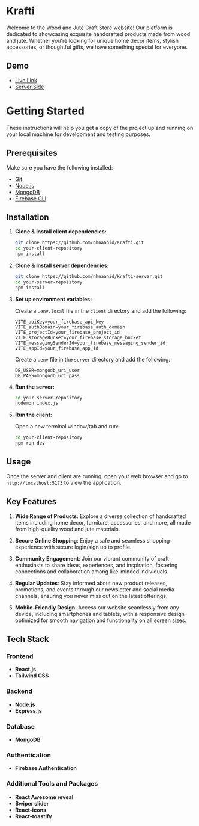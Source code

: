 
# Krafti

Welcome to the Wood and Jute Craft Store website! Our platform is dedicated to showcasing exquisite handcrafted products made from wood and jute. Whether you're looking for unique home decor items, stylish accessories, or thoughtful gifts, we have something special for everyone.

## Demo

- [Live Link](https://krafti-a97d7.web.app/)
- [Server Side](https://github.com/nhnaahid/Krafti-server)


# Getting Started

These instructions will help you get a copy of the project up and running on your local machine for development and testing purposes.

## Prerequisites

Make sure you have the following installed:
- [Git](https://git-scm.com/)
- [Node.js](https://nodejs.org/)
- [MongoDB](https://www.mongodb.com/try/download/community)
- [Firebase CLI](https://firebase.google.com/docs/cli)

## Installation

1. **Clone & Install client dependencies:**

    ```bash
    git clone https://github.com/nhnaahid/Krafti.git
    cd your-client-repository
    npm install
    ```

2. **Clone & Install server dependencies:**

    ```bash
    git clone https://github.com/nhnaahid/Krafti-server.git
    cd your-server-repository
    npm install
    ```

4. **Set up environment variables:**

    Create a `.env.local` file in the `client` directory and add the following:

    ```env
    VITE_apiKey=your_firebase_api_key
    VITE_authDomain=your_firebase_auth_domain
    VITE_projectId=your_firebase_project_id
    VITE_storageBucket=your_firebase_storage_bucket
    VITE_messagingSenderId=your_firebase_messaging_sender_id
    VITE_appId=your_firebase_app_id
    ```

    Create a `.env` file in the `server` directory and add the following:

    ```env
    DB_USER=mongodb_uri_user
    DB_PASS=mongodb_uri_pass
    ```

5. **Run the server:**

    ```bash
    cd your-server-repository
    nodemon index.js
    ```

6. **Run the client:**

    Open a new terminal window/tab and run:

    ```bash
    cd your-client-repository
    npm run dev
    ```

## Usage

Once the server and client are running, open your web browser and go to `http://localhost:5173` to view the application.


## Key Features

1. **Wide Range of Products**: Explore a diverse collection of handcrafted items including home decor, furniture, accessories, and more, all made from high-quality wood and jute materials.

2. **Secure Online Shopping**: Enjoy a safe and seamless shopping experience with secure login/sign up to profile.

4. **Community Engagement**: Join our vibrant community of craft enthusiasts to share ideas, experiences, and inspiration, fostering connections and collaboration among like-minded individuals.

5. **Regular Updates**: Stay informed about new product releases, promotions, and events through our newsletter and social media channels, ensuring you never miss out on the latest offerings.

6. **Mobile-Friendly Design**: Access our website seamlessly from any device, including smartphones and tablets, with a responsive design optimized for smooth navigation and functionality on all screen sizes.


## Tech Stack

### Frontend

- **React.js**
- **Tailwind CSS**

### Backend

- **Node.js**
- **Express.js**

### Database

- **MongoDB**

### Authentication

- **Firebase Authentication**

### Additional Tools and Packages

- **React Awesome reveal**
- **Swiper slider**
- **React-icons**
- **React-toastify**




